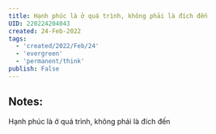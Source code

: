 ```yaml
---
title: Hạnh phúc là ở quá trình, không phải là đích đến
UID: 220224204043
created: 24-Feb-2022
tags:
  - 'created/2022/Feb/24'
  - 'evergreen'
  - 'permanent/think'
publish: False
---
```

## Notes:
Hạnh phúc là ở quá trình, không phải là đích đến





